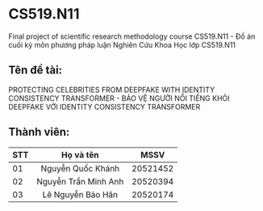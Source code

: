 # CS519.N11
Final project of scientific research methodology course CS519.N11 - Đồ án cuối kỳ môn phương pháp luận Nghiên Cứu Khoa Học lớp CS519.N11 
## Tên đề tài: 

PROTECTING CELEBRITIES FROM DEEPFAKE WITH IDENTITY CONSISTENCY TRANSFORMER - BẢO VỆ NGƯỜI NỔI TIẾNG KHỎI DEEPFAKE VỚI IDENTITY CONSISTENCY TRANSFORMER
## Thành viên:

| STT |  Họ và tên  | MSSV | 
| :---        |    :----:   |  :----:   |  
01 | Nguyễn Quốc Khánh |  20521452 |
02 | Nguyễn Trần Minh Anh | 20520394 |
03 | Lê Nguyễn Bảo Hân | 20520174 |
